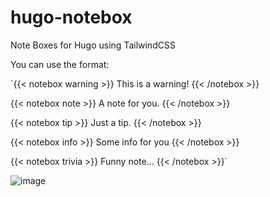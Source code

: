 # hugo-notebox
Note Boxes for Hugo using TailwindCSS

You can use the format:

`{{< notebox warning >}}
This is a warning!
{{< /notebox >}}

{{< notebox note >}}
A note for you.
{{< /notebox >}}

{{< notebox tip >}}
Just a tip.
{{< /notebox >}}

{{< notebox info >}}
Some info for you
{{< /notebox >}}  

{{< notebox trivia >}}
Funny note...
{{< /notebox >}}`


![image](https://user-images.githubusercontent.com/3244771/167795973-54ae5493-3202-4e75-95f2-030ac3ddf7e0.png)

